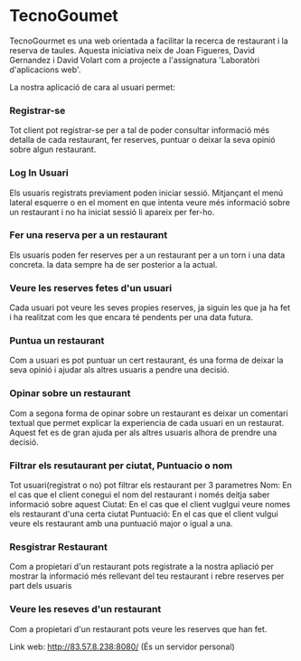 # TecnoGoumet

TecnoGourmet es una web orientada a facilitar la recerca de restaurant i la reserva de taules. Aquesta iniciativa neix de Joan Figueres, David Gernandez i David Volart com a projecte a l'assignatura 'Laboratòri d'aplicacions web'.

La nostra aplicació de cara al usuari permet:

### Registrar-se
Tot client pot registrar-se per a tal de poder consultar informació més detalla de cada restaurant, fer reserves, puntuar o deixar la seva opinió sobre algun restaurant.


### Log In Usuari
Els usuaris registrats previament poden iniciar sessió. Mitjançant el menú lateral esquerre o en el moment en que intenta veure més informació sobre un restaurant i no ha iniciat sessió li apareix per fer-ho.


### Fer una reserva per a un restaurant
Els usuaris poden fer reserves per a un restaurant per a un torn i una data concreta. la data sempre ha de ser posterior a la actual.


### Veure les reserves fetes d'un usuari
Cada usuari pot veure les seves propies reserves, ja siguin les que ja ha fet i ha realitzat com les que encara té
 pendents per una data futura.


### Puntua un restaurant
Com a usuari es pot puntuar un cert restaurant, és una forma de deixar la seva opinió i ajudar als altres usuaris a pendre una decisió.


### Opinar sobre un restaurant
Com a segona forma de opinar sobre un restaurant es deixar un comentari textual que permet explicar la experiencia de cada usuari en un restaurat. Aquest fet es de gran ajuda per als altres usuaris alhora de prendre una decisió.


### Filtrar els resutaurant per ciutat, Puntuacio o nom
Tot usuari(registrat o no) pot filtrar els restaurant per 3 parametres
Nom: En el cas que el client conegui el nom del restaurant i només deitja saber informació sobre aquest
Ciutat: En el cas que el client vuglgui veure nomes els restaurant d'una certa ciutat
Puntuació: En el cas que el client vulgui veure els restaurant amb una puntuació major o igual a una.

### Resgistrar Restaurant
Com a propietari d'un restaurant pots registrate a la nostra apliació per mostrar la informació més rellevant del teu restaurant i rebre reserves per part dels usuaris
 

### Veure les reseves d'un restaurant

Com a propietari d'un restaurant pots veure les reserves que han fet.




Link web: http://83.57.8.238:8080/ (És un servidor personal) 